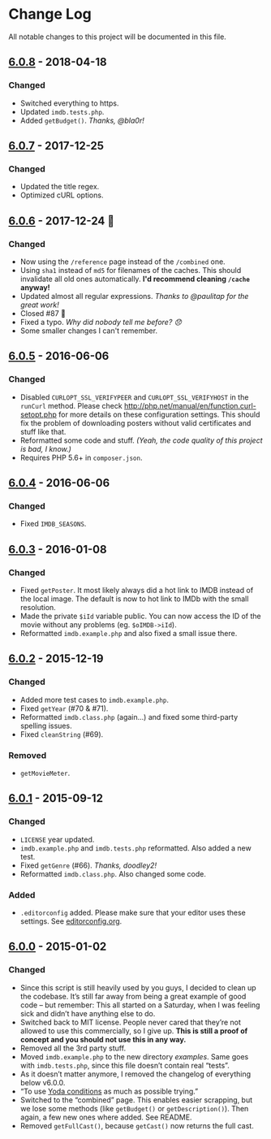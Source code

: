 # Change Log
All notable changes to this project will be documented in this file.

## [6.0.8] - 2018-04-18
### Changed
- Switched everything to https.
- Updated `imdb.tests.php`.
- Added `getBudget()`. *Thanks, @bla0r!*

## [6.0.7] - 2017-12-25
### Changed
- Updated the title regex.
- Optimized cURL options.

## [6.0.6] - 2017-12-24 🎄
### Changed
- Now using the `/reference` page instead of the `/combined` one.
- Using `sha1` instead of `md5` for filenames of the caches. This should invalidate all old ones automatically. **I'd recommend cleaning `/cache` anyway!**
- Updated almost all regular expressions. *Thanks to @paulitap for the great work!*
- Closed #87 🙌
- Fixed a typo. *Why did nobody tell me before? 😞*
- Some smaller changes I can't remember.

## [6.0.5] - 2016-06-06
### Changed
- Disabled `CURLOPT_SSL_VERIFYPEER` and `CURLOPT_SSL_VERIFYHOST` in the `runCurl` method. Please check http://php.net/manual/en/function.curl-setopt.php for more details on these configuration settings. This should fix the problem of downloading posters without valid certificates and stuff like that.
- Reformatted some code and stuff. *(Yeah, the code quality of this project is bad, I know.)*
- Requires PHP 5.6+ in `composer.json`.

## [6.0.4] - 2016-06-06
### Changed
- Fixed `IMDB_SEASONS`.

## [6.0.3] - 2016-01-08
### Changed
- Fixed `getPoster`. It most likely always did a hot link to IMDB instead of the local image. The default is now to hot link to IMDb with the small resolution.
- Made the private `$iId` variable public. You can now access the ID of the movie without any problems (eg. `$oIMDB->iId`).
- Reformatted `imdb.example.php` and also fixed a small issue there.

## [6.0.2] - 2015-12-19
### Changed
- Added more test cases to `imdb.example.php`.
- Fixed `getYear` (#70 & #71).
- Reformatted `imdb.class.php` (again…) and fixed some third-party spelling issues.
- Fixed `cleanString` (#69).

### Removed
- `getMovieMeter`.

## [6.0.1] - 2015-09-12
### Changed
- `LICENSE` year updated.
- `imdb.example.php` and `imdb.tests.php` reformatted. Also added a new test.
- Fixed `getGenre` (#66). *Thanks, doodley2!*
- Reformatted `imdb.class.php`. Also changed some code.

### Added
- `.editorconfig` added. Please make sure that your editor uses these settings. See [editorconfig.org](http://editorconfig.org/).

## [6.0.0] - 2015-01-02
### Changed
- Since this script is still heavily used by you guys, I decided to clean up the codebase. It’s still far away from being a great example of good code – but remember: This all started on a Saturday, when I was feeling sick and didn’t have anything else to do.
- Switched back to MIT license. People never cared that they’re not allowed to use this commercially, so I give up. **This is still a proof of concept and you should not use this in any way.**
- Removed all the 3rd party stuff.
- Moved `imdb.example.php` to the new directory *examples*. Same goes with `imdb.tests.php`, since this file doesn’t contain real “tests”.
- As it doesn’t matter anymore, I removed the changelog of everything below v6.0.0.
- “To use [Yoda conditions](http://en.wikipedia.org/wiki/Yoda_conditions) as much as possible trying.”
- Switched to the “combined” page. This enables easier scrapping, but we lose some methods (like `getBudget()` or `getDescription()`). Then again, a few new ones where added. See README.
- Removed `getFullCast()`, because `getCast()` now returns the full cast.

[Unreleased]: https://github.com/FabianBeiner/PHP-IMDB-Grabber/compare/v6.0.4...HEAD
[6.0.0]: https://github.com/FabianBeiner/PHP-IMDB-Grabber/compare/5.5.21...v6.0.0
[6.0.1]: https://github.com/FabianBeiner/PHP-IMDB-Grabber/compare/v6.0.0...v6.0.1
[6.0.2]: https://github.com/FabianBeiner/PHP-IMDB-Grabber/compare/v6.0.1...v6.0.2
[6.0.3]: https://github.com/FabianBeiner/PHP-IMDB-Grabber/compare/v6.0.2...v6.0.3
[6.0.4]: https://github.com/FabianBeiner/PHP-IMDB-Grabber/compare/v6.0.3...v6.0.4
[6.0.5]: https://github.com/FabianBeiner/PHP-IMDB-Grabber/compare/v6.0.4...v6.0.5
[6.0.6]: https://github.com/FabianBeiner/PHP-IMDB-Grabber/compare/v6.0.5...v6.0.6
[6.0.7]: https://github.com/FabianBeiner/PHP-IMDB-Grabber/compare/v6.0.6...v6.0.7
[6.0.8]: https://github.com/FabianBeiner/PHP-IMDB-Grabber/compare/v6.0.7...v6.0.8

